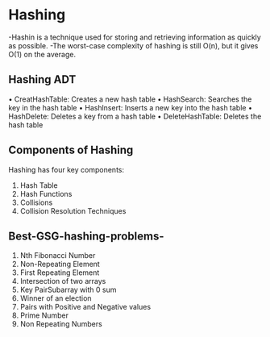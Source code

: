 # Hashing
-Hashin is a technique used for storing and retrieving information as quickly as possible.
-The worst-case complexity of hashing is still O(n), but it gives O(1) on the average.

## Hashing ADT
• CreatHashTable: Creates a new hash table
• HashSearch: Searches the key in the hash table
• Hashlnsert: Inserts a new key into the hash table
• HashDelete: Deletes a key from a hash table
• DeleteHashTable: Deletes the hash table

## Components of Hashing
Hashing has four key components:
1) Hash Table
2) Hash Functions
3) Collisions
4) Collision Resolution Techniques

## Best-GSG-hashing-problems-
1. Nth Fibonacci Number
2. Non-Repeating Element
3. First Repeating Element
4. Intersection of two arrays
5. Key PairSubarray with 0 sum
6. Winner of an election
7. Pairs with Positive and Negative values
8. Prime Number
9. Non Repeating Numbers
